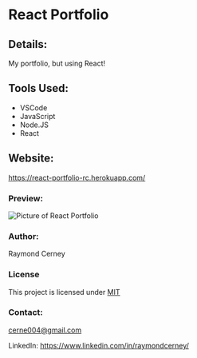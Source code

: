 # React Portfolio

## Details:
My portfolio, but using React!
## Tools Used:

- VSCode
- JavaScript
- Node.JS
- React

## Website:

https://react-portfolio-rc.herokuapp.com/

### Preview:

![Picture of React Portfolio](./assets/images/ReactPortfolio.PNG)

### Author:

Raymond Cerney

### License

This project is licensed under [MIT](https://opensource.org/licenses/MIT)

### Contact:

cerne004@gmail.com

LinkedIn: https://www.linkedin.com/in/raymondcerney/
